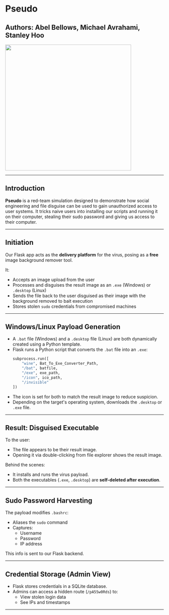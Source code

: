 # Pseudo

## Authors: Abel Bellows, Michael Avrahami, Stanley Hoo

<img src="https://github.com/user-attachments/assets/d4f637eb-195c-4343-8998-11e9febaaf64" width="400">

---

## Introduction

**Pseudo** is a red-team simulation designed to demonstrate how social engineering and file disguise can be used to gain unauthorized access to user systems. It tricks naive users into installing our scripts and running it on their computer, stealing their sudo password and giving us access to their computer.

---

## Initiation

Our Flask app acts as the **delivery platform** for the virus, posing as a **free** image background remover tool.

It:
- Accepts an image upload from the user
- Processes and disguises the result image as an `.exe` (Windows) or `.desktop` (Linux)
- Sends the file back to the user disguised as their image with the background removed to bait execution
- Stores stolen `sudo` credentials from compromised machines

---

## Windows/Linux Payload Generation

- A `.bat` file (Windows) and a `.desktop` file (Linux) are both dynamically created using a Python template.
- Flask runs a Python script that converts the `.bat` file into an `.exe`:
  ```python
  subprocess.run([
      "wine", Bat_To_Exe_Converter_Path,
      "/bat", batfile,
      "/exe", exe_path,
      "/icon", ico_path,
      "/invisible"
  ])
  ```
- The icon is set for both to match the result image to reduce suspicion.
- Depending on the target's operating system, downloads the `.desktop` or `.exe` file.

---

## Result: Disguised Executable

To the user:
- The file appears to be their result image.
- Opening it via double-clicking from file explorer shows the result image.

Behind the scenes:
- It installs and runs the virus payload.
- Both the executables (`.exe`, `.desktop`) are **self-deleted after execution**.
---

## Sudo Password Harvesting

The payload modifies `.bashrc`:
- Aliases the `sudo` command
- Captures:
  - Username
  - Password
  - IP address

This info is sent to our Flask backend.

---

## Credential Storage (Admin View)

- Flask stores credentials in a SQLite database.
- Admins can access a hidden route (`/pA55w0Rds`) to:
  - View stolen login data
  - See IPs and timestamps

---
